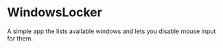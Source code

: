 # WindowsLocker
A simple app the lists available windows and lets you disable mouse input for them. 
